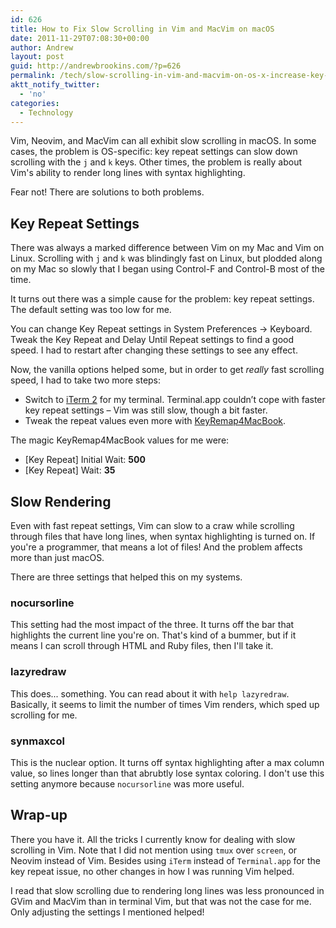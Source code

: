 ```yaml
---
id: 626
title: How to Fix Slow Scrolling in Vim and MacVim on macOS
date: 2011-11-29T07:08:30+00:00
author: Andrew
layout: post
guid: http://andrewbrookins.com/?p=626
permalink: /tech/slow-scrolling-in-vim-and-macvim-on-os-x-increase-key-repeat-settings/
aktt_notify_twitter:
  - 'no'
categories:
  - Technology
---
```

Vim, Neovim, and MacVim can all exhibit slow scrolling in macOS. In some cases, the problem is OS-specific: key repeat settings can slow down scrolling with the `j` and `k` keys. Other times, the problem is really about Vim's ability to render long lines with syntax highlighting.

Fear not! There are solutions to both problems.

## Key Repeat Settings

There was always a marked difference between Vim on my Mac and Vim on Linux. Scrolling with `j` and `k` was blindingly fast on Linux, but plodded along on my Mac so slowly that I began using Control-F and Control-B most of the time.

It turns out there was a simple cause for the problem: key repeat settings. The default setting was too low for me.

You can change Key Repeat settings in System Preferences -> Keyboard. Tweak the Key Repeat and Delay Until Repeat settings to find a good speed. I had to restart after changing these settings to see any effect.

Now, the vanilla options helped some, but in order to get _really_ fast scrolling speed, I had to take two more steps:

  * Switch to [iTerm 2](http://www.iterm2.com/) for my terminal. Terminal.app couldn&#8217;t cope with faster key repeat settings &#8211; Vim was still slow, though a bit faster.
  * Tweak the repeat values even more with [KeyRemap4MacBook](http://pqrs.org/macosx/keyremap4macbook/).

The magic KeyRemap4MacBook values for me were:

  * [Key Repeat] Initial Wait: **500**
  * [Key Repeat] Wait: **35**

## Slow Rendering

Even with fast repeat settings, Vim can slow to a craw while scrolling through files that have long lines, when syntax highlighting is turned on. If you're a programmer, that means a lot of files! And the problem affects more than just macOS.

There are three settings that helped this on my systems. 

### nocursorline

This setting had the most impact of the three. It turns off the bar that highlights the current line you're on. That's kind of a bummer, but if it means I can scroll through HTML and Ruby files, then I'll take it.

### lazyredraw

This does... something. You can read about it with `help lazyredraw`. Basically, it seems to limit the number of times Vim renders, which sped up scrolling for me.

### synmaxcol

This is the nuclear option. It turns off syntax highlighting after a max column value, so lines longer than that abrubtly lose syntax coloring. I don't use this setting anymore because `nocursorline` was more useful. 

## Wrap-up

There you have it. All the tricks I currently know for dealing with slow scrolling in Vim. Note that I did not mention using `tmux` over `screen`, or Neovim instead of Vim. Besides using `iTerm` instead of `Terminal.app` for the key repeat issue, no other changes in how I was running Vim helped.

I read that slow scrolling due to rendering long lines was less pronounced in GVim and MacVim than in terminal Vim, but that was not the case for me. Only adjusting the settings I mentioned helped!
